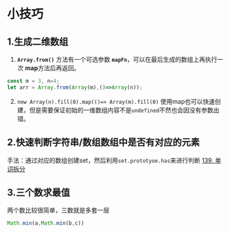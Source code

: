 
# 小技巧
## 1.生成二维数组

1. **`Array.from()`** 方法有一个可选参数 **`mapFn`**，可以在最后生成的数组上再执行一次 **map**方法后再返回。

```js
const m = 3, n=4;
let arr = Array.from(Array(m),()=>Array(n));
```

2. `new Array(n).fill(0).map(()=> Array(m).fill(0)` 使用map也可以快速创建，但是需要保证初始的一维数组内容不是`undefined`不然也会因没有参数出错。

## 2.快速判断字符串/数组数组中是否有对应的元素

手法：通过对应的数组创建set，然后利用`set.prototyoe.has`来进行判断
[139. 单词拆分](https://leetcode.cn/problems/word-break/)

## 3.三个数求最值

两个数比较很简单，三数就是多套一层
```js
Math.min(a,Math.min(b,c))
```